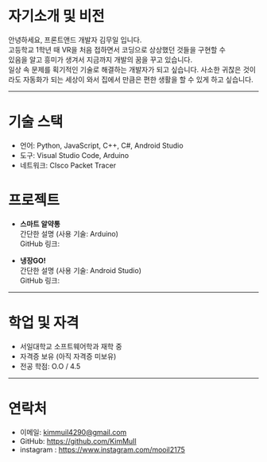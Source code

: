 # 자기소개 및 비전

안녕하세요, 프론트앤드 개발자 김무일 입니다.  
고등학교 1학년 때 VR을 처음 접하면서 코딩으로 상상했던 것들을 구현할 수           
있음을 알고 흥미가 생겨서 지금까지 개발의 꿈을 꾸고 있습니다.   
일상 속 문제를 획기적인 기술로 해결하는 개발자가 되고 싶습니다.
사소한 귀찮은 것이라도 자동화가 되는 세상이 와서 집에서 만큼은 편한 생활을 할 수 있게 하고 싶습니다.

---

# 기술 스택

- 언어: Python, JavaScript, C++, C#, Android Studio
- 도구: Visual Studio Code, Arduino
- 네트워크: CIsco Packet Tracer

# 프로젝트

- **스마트 알약통**  
  간단한 설명 (사용 기술: Arduino)  
  GitHub 링크: 

- **냉장GO!**  
  간단한 설명 (사용 기술: Android Studio)  
  GitHub 링크: 

---

# 학업 및 자격

- 서일대학교 소프트웨어학과 재학 중
- 자격증 보유 (아직 자격증 미보유)
- 전공 학점: O.O / 4.5

---

# 연락처

- 이메일: kimmuil4290@gmail.com  
- GitHub: https://github.com/KimMuIl
- instagram : https://www.instagram.com/mooil2175
